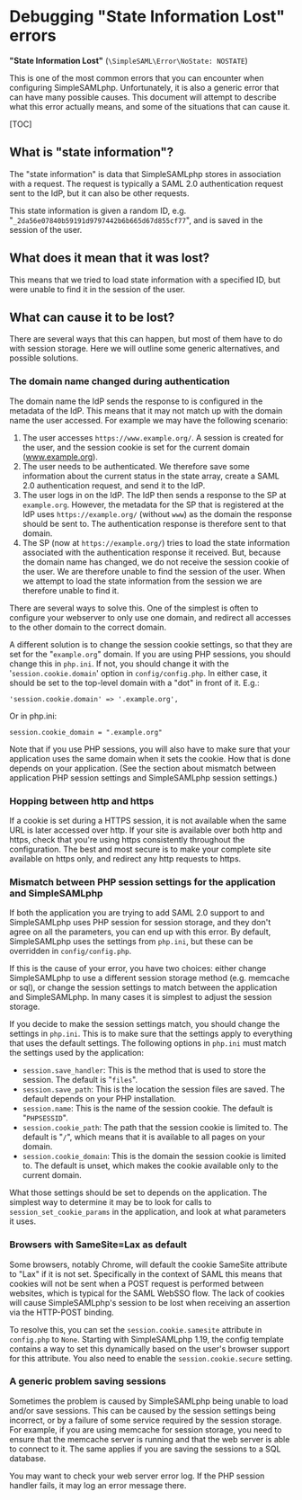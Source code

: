 # Debugging "State Information Lost" errors

**"State Information Lost"** (`\SimpleSAML\Error\NoState: NOSTATE`)

This is one of the most common errors that you can encounter when configuring
SimpleSAMLphp. Unfortunately, it is also a generic error that can have many
possible causes. This document will attempt to describe what this error
actually means, and some of the situations that can cause it.

[TOC]

## What is "state information"?

The "state information" is data that SimpleSAMLphp stores in association with a
request. The request is typically a SAML 2.0 authentication request sent to
the IdP, but it can also be other requests.

This state information is given a random ID, e.g.
"`_2da56e07840b59191d9797442b6b665d67d855cf77`", and is saved in the session of
the user.

## What does it mean that it was lost?

This means that we tried to load state information with a specified ID, but
were unable to find it in the session of the user.

## What can cause it to be lost?

There are several ways that this can happen, but most of them have to do
with session storage. Here we will outline some generic alternatives, and
possible solutions.

### The domain name changed during authentication

The domain name the IdP sends the response to is configured in the metadata of
the IdP. This means that it may not match up with the domain name the user
accessed. For example we may have the following scenario:

1. The user accesses `https://www.example.org/`. A session is created for the user, and the session cookie is set for the current domain (www.example.org).
1. The user needs to be authenticated. We therefore save some information about the current status in the state array, create a SAML 2.0 authentication request, and send it to the IdP.
1. The user logs in on the IdP. The IdP then sends a response to the SP at `example.org`. However, the metadata for the SP that is registered at the IdP uses `https://example.org/` (without `www`) as the domain the response should be sent to. The authentication response is therefore sent to that domain.
1. The SP (now at `https://example.org/`) tries to load the state information associated with the authentication response it received. But, because the domain name has changed, we do not receive the session cookie of the user. We are therefore unable to find the session of the user. When we attempt to load the state information from the session we are therefore unable to find it.

There are several ways to solve this. One of the simplest is often to configure
your webserver to only use one domain, and redirect all accesses to the other
domain to the correct domain.

A different solution is to change the session cookie settings, so that they are
set for the "`example.org`" domain. If you are using PHP sessions, you should
change this in `php.ini`. If not, you should change it with the
'`session.cookie.domain`' option in `config/config.php`. In either case, it should
be set to the top-level domain with a "dot" in front of it. E.g.:

    'session.cookie.domain' => '.example.org',

Or in php.ini:

    session.cookie_domain = ".example.org"

Note that if you use PHP sessions, you will also have to make sure that your
application uses the same domain when it sets the cookie. How that is done
depends on your application. (See the section about mismatch between
application PHP session settings and SimpleSAMLphp session settings.)

### Hopping between http and https

If a cookie is set during a HTTPS session, it is not available when the same
URL is later accessed over http. If your site is available over both http and
https, check that you're using https consistently throughout the configuration.
The best and most secure is to make your complete site available on https only,
and redirect any http requests to https.

### Mismatch between PHP session settings for the application and SimpleSAMLphp

If both the application you are trying to add SAML 2.0 support to and
SimpleSAMLphp uses PHP session for session storage, and they don't agree on all
the parameters, you can end up with this error. By default, SimpleSAMLphp uses
the settings from `php.ini`, but these can be overridden in `config/config.php`.

If this is the cause of your error, you have two choices: either change
SimpleSAMLphp to use a different session storage method (e.g. memcache or sql),
or change the session settings to match between the application and
SimpleSAMLphp. In many cases it is simplest to adjust the session storage.

If you decide to make the session settings match, you should change the
settings in `php.ini`. This is to make sure that the settings apply to everything
that uses the default settings. The following options in `php.ini` must match the
settings used by the application:

* `session.save_handler`: This is the method that is used to store the session. The default is "`files`".
* `session.save_path`: This is the location the session files are saved. The default depends on your PHP installation.
* `session.name`: This is the name of the session cookie. The default is "`PHPSESSID`".
* `session.cookie_path`: The path that the session cookie is limited to. The default is "`/`", which means that it is available to all pages on your domain.
* `session.cookie_domain`: This is the domain the session cookie is limited to. The default is unset, which makes the cookie available only to the current domain.

What those settings should be set to depends on the application. The simplest
way to determine it may be to look for calls to `session_set_cookie_params` in
the application, and look at what parameters it uses.

### Browsers with SameSite=Lax as default

Some browsers, notably Chrome, will default the cookie SameSite attribute to "Lax" if it
is not set. Specifically in the context of SAML this means that cookies will not be sent
when a POST request is performed between websites, which is typical for the SAML WebSSO
flow. The lack of cookies will cause SimpleSAMLphp's session to be lost when receiving an
assertion via the HTTP-POST binding.

To resolve this, you can set the `session.cookie.samesite` attribute in `config.php`
to `None`. Starting with SimpleSAMLphp 1.19, the config template contains a way to
set this dynamically based on the user's browser support for this attribute.
You also need to enable the `session.cookie.secure` setting.

### A generic problem saving sessions

Sometimes the problem is caused by SimpleSAMLphp being unable to load and/or save
sessions. This can be caused by the session settings being incorrect, or by a
failure of some service required by the session storage. For example, if you
are using memcache for session storage, you need to ensure that the memcache
server is running and that the web server is able to connect to it. The same
applies if you are saving the sessions to a SQL database.

You may want to check your web server error log. If the PHP session handler
fails, it may log an error message there.
